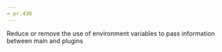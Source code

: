 ```yaml
---
- pr.430
---
```

Reduce or remove the use of environment variables to pass information between main and plugins
